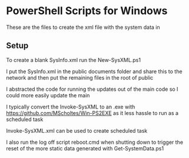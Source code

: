 # PowerShell Scripts for Windows

These are the files to create the xml file with the system data in

## Setup

To create a blank SysInfo.xml run the New-SysXML.ps1

I put the SysInfo.xml in the public documents folder and share this to the network and then put the remaining files in the root of public

I abstracted the code for running the updates out of the main code so I could more easily update the main

I typically convert the Invoke-SysXML to an .exe with https://github.com/MScholtes/Win-PS2EXE as it less hassle to run as a scheduled task

Invoke-SysXML.xml can be used to create scheduled task

I also run the log off script reboot.cmd when shutting down to trigger the reset of the more static data generated with Get-SystemData.ps1

